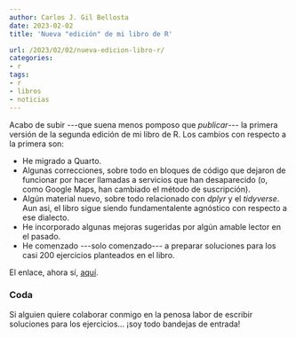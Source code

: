 ```yaml
---
author: Carlos J. Gil Bellosta
date: 2023-02-02
title: 'Nueva "edición" de mi libro de R'

url: /2023/02/02/nueva-edicion-libro-r/
categories:
- r
tags:
- r
- libros
- noticias
---
```


Acabo de subir ---que suena menos pomposo que _publicar_--- la primera versión de la segunda edición de mi libro de R. Los cambios con respecto a la primera son:

- He migrado a Quarto.
- Algunas correcciones, sobre todo en bloques de código que dejaron de funcionar por hacer llamadas a servicios que han desaparecido (o, como Google Maps, han cambiado el método de suscripción).
- Algún material nuevo, sobre todo relacionado con _dplyr_ y el _tidyverse_. Aun asi, el libro sigue siendo fundamentalente agnóstico con respecto a ese dialecto.
- He incorporado algunas mejoras sugeridas por algún amable lector en el pasado.
- He comenzado ---solo comenzado--- a preparar soluciones para los casi 200 ejercicios planteados en el libro.

El enlace, ahora sí, [aquí](https://www.datanalytics.com/libro_r/).

### Coda

Si alguien quiere colaborar conmigo en la penosa labor de escribir soluciones para los ejercicios... ¡soy todo bandejas de entrada!